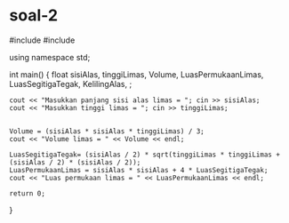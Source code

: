 # soal-2
#include <iostream>
#include <cmath>

using namespace std;

int main() {
    float sisiAlas, tinggiLimas, Volume, LuasPermukaanLimas, LuasSegitigaTegak, KelilingAlas, ;

    cout << "Masukkan panjang sisi alas limas = "; cin >> sisiAlas;
    cout << "Masukkan tinggi limas = "; cin >> tinggiLimas;


    Volume = (sisiAlas * sisiAlas * tinggiLimas) / 3;
    cout << "Volume limas = " << Volume << endl;

    LuasSegitigaTegak= (sisiAlas / 2) * sqrt(tinggiLimas * tinggiLimas + (sisiAlas / 2) * (sisiAlas / 2));
    LuasPermukaanLimas = sisiAlas * sisiAlas + 4 * LuasSegitigaTegak;
    cout << "Luas permukaan limas = " << LuasPermukaanLimas << endl;

    return 0;
}
